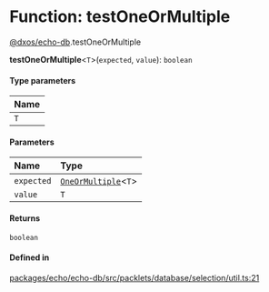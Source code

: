 # Function: testOneOrMultiple

[@dxos/echo-db](../modules/dxos_echo_db.md).testOneOrMultiple

**testOneOrMultiple**<`T`\>(`expected`, `value`): `boolean`

#### Type parameters

| Name |
| :------ |
| `T` |

#### Parameters

| Name | Type |
| :------ | :------ |
| `expected` | [`OneOrMultiple`](../types/dxos_echo_db.OneOrMultiple.md)<`T`\> |
| `value` | `T` |

#### Returns

`boolean`

#### Defined in

[packages/echo/echo-db/src/packlets/database/selection/util.ts:21](https://github.com/dxos/dxos/blob/db8188dae/packages/echo/echo-db/src/packlets/database/selection/util.ts#L21)
